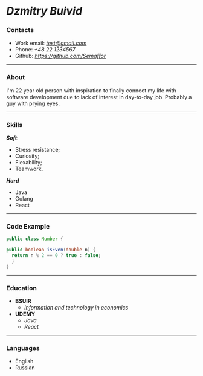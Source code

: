# *Dzmitry Buivid*


### Contacts

- Work email: *test@gmail.com*
- Phone: *+48 22 1234567*
- Github: *https://github.com/Semaffor*

---

### About

I'm 22 year old person with inspiration to finally connect my life with software development due to lack of interest in day-to-day job. Probably a guy with prying eyes.

---

### Skills

***Soft***:

  +  Stress resistance;
  +  Сuriosity;
  +  Flexability;
  +  Teamwork.

***Hard***

  + Java
  + Golang
  + React

--- 

### Code Example

  ```Java
  public class Number {

  public boolean isEven(double n) {
    return n % 2 == 0 ? true : false;
    }
}
  ```

  ---

  ### Education 

  - **BSUIR**
    - *Information and technology in economics*
  - **UDEMY**
    - *Java*
    - *React*

---

### Languages

- English
- Russian